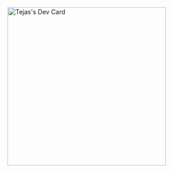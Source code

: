 <a href="https://app.daily.dev/tejasdevaraj"><img src="https://api.daily.dev/devcards/v2/pkzlR5iNlW5Ff6m6h46Qn.png?r=jvx&type=default" width="356" alt="Tejas's Dev Card"/></a>
